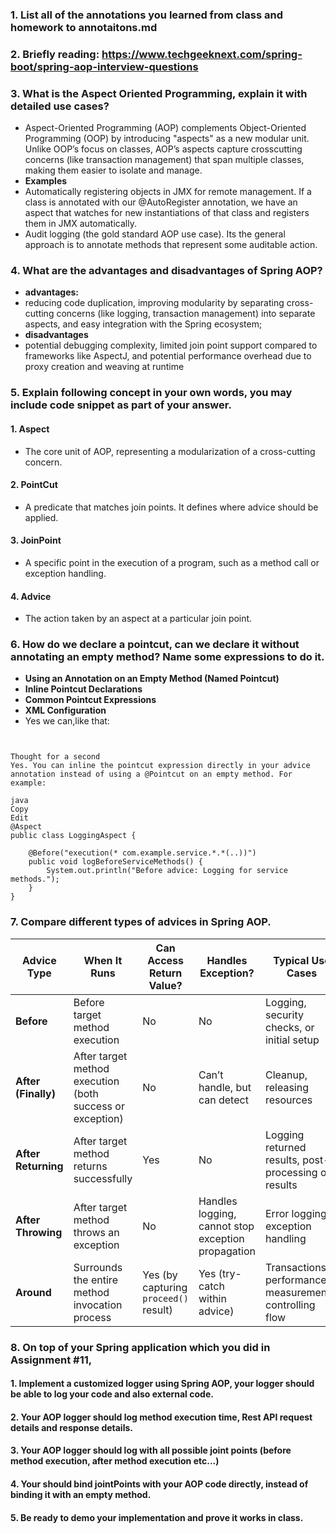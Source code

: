 ### 1. List all of the annotations you learned from class and homework to annotaitons.md

### 2. Briefly reading: https://www.techgeeknext.com/spring-boot/spring-aop-interview-questions

### 3. What is the Aspect Oriented Programming, explain it with detailed use cases?
- Aspect-Oriented Programming (AOP) complements Object-Oriented Programming (OOP) by introducing "aspects" as a new modular unit. Unlike OOP’s focus on classes, AOP’s aspects capture crosscutting concerns (like transaction management) that span multiple classes, making them easier to isolate and manage.
- **Examples**
- Automatically registering objects in JMX for remote management. If a class is annotated with our @AutoRegister annotation, we have an aspect that watches for new instantiations of that class and registers them in JMX automatically.
- Audit logging (the gold standard AOP use case). Its the general approach is to annotate methods that represent some auditable action.
### 4. What are the advantages and disadvantages of Spring AOP?
- **advantages:**
- reducing code duplication, improving modularity by separating cross-cutting concerns (like logging, transaction management) into separate aspects, and easy integration with the Spring ecosystem; 
- **disadvantages** 
- potential debugging complexity, limited join point support compared to frameworks like AspectJ, and potential performance overhead due to proxy creation and weaving at runtime
### 5. Explain following concept in your own words, you may include code snippet as part of your answer.
#### 1. Aspect
- The core unit of AOP, representing a modularization of a cross-cutting concern.
#### 2. PointCut
- A predicate that matches join points. It defines where advice should be applied.
#### 3. JoinPoint
- A specific point in the execution of a program, such as a method call or exception handling.
#### 4. Advice
- The action taken by an aspect at a particular join point.
### 6. How do we declare a pointcut, can we declare it without annotating an empty method? Name some expressions to do it.
- **Using an Annotation on an Empty Method (Named Pointcut)**
- **Inline Pointcut Declarations**
- **Common Pointcut Expressions**
- **XML Configuration**
- Yes we can,like that:
```


Thought for a second
Yes. You can inline the pointcut expression directly in your advice annotation instead of using a @Pointcut on an empty method. For example:

java
Copy
Edit
@Aspect
public class LoggingAspect {

    @Before("execution(* com.example.service.*.*(..))")
    public void logBeforeServiceMethods() {
        System.out.println("Before advice: Logging for service methods.");
    }
}
```
### 7. Compare different types of advices in Spring AOP.
| **Advice Type**    | **When It Runs**                                             | **Can Access Return Value?**                   | **Handles Exception?**                                        | **Typical Use Cases**                                                         |
|--------------------|--------------------------------------------------------------|------------------------------------------------|----------------------------------------------------------------|--------------------------------------------------------------------------------|
| **Before**         | Before target method execution                               | No                                             | No                                                             | Logging, security checks, or initial setup                                    |
| **After (Finally)**| After target method execution (both success or exception)    | No                                             | Can’t handle, but can detect                                   | Cleanup, releasing resources                                                  |
| **After Returning**| After target method returns successfully                     | Yes                                            | No                                                             | Logging returned results, post-processing of results                          |
| **After Throwing** | After target method throws an exception                      | No                                             | Handles logging, cannot stop exception propagation            | Error logging, exception handling                                             |
| **Around**         | Surrounds the entire method invocation process              | Yes (by capturing `proceed()` result)          | Yes (try-catch within advice)                                 | Transactions, performance measurements, controlling flow                      |
### 8. On top of your Spring application which you did in Assignment #11,
#### 1. Implement a customized logger using Spring AOP, your logger should be able to log your code and also external code.
#### 2. Your AOP logger should log method execution time, Rest API request details and response details.
#### 3. Your AOP logger should log with all possible joint points (before method execution, after method execution etc...)
#### 4. Your should bind jointPoints with your AOP code directly, instead of binding it with an empty method.
#### 5. Be ready to demo your implementation and prove it works in class.